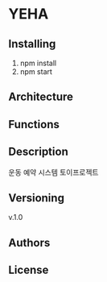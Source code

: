 # YEHA

## Installing
1. npm install
2. npm start

## Architecture


## Functions


## Description
운동 예약 시스템 토이프로젝트


## Versioning
v.1.0

## Authors


## License

